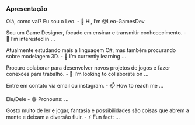 ### Apresentação ###

Olá, como vai? Eu sou o Leo.                                                                                               - 👋 Hi, I’m @Leo-GamesDev

Sou um Game Designer, focado em ensinar e transmitir conhececimento.                                                       - 👀 I’m interested in ...

Atualmente estudando mais a linguagem C#, mas também procurando sobre modelagem 3D.                                        - 🌱 I’m currently learning ...

Procuro colaborar para desenvolver novos projetos de jogos e fazer conexões para trabalho.                                 - 💞️ I’m looking to collaborate on ...

Entre em contato via email ou instagram.                                                                                   - 📫 How to reach me ...

Ele/Dele                                                                                                                   - 😄 Pronouns: ...

Gosto muito de ler e jogar, fantasia e possibilidades são coisas que abrem a mente e deixam a diversão fluir.              - ⚡ Fun fact: ...

<!---
Leo-GamesDev/Leo-GamesDev is a ✨ special ✨ repository because its `README.md` (this file) appears on your GitHub profile.
You can click the Preview link to take a look at your changes.
--->
